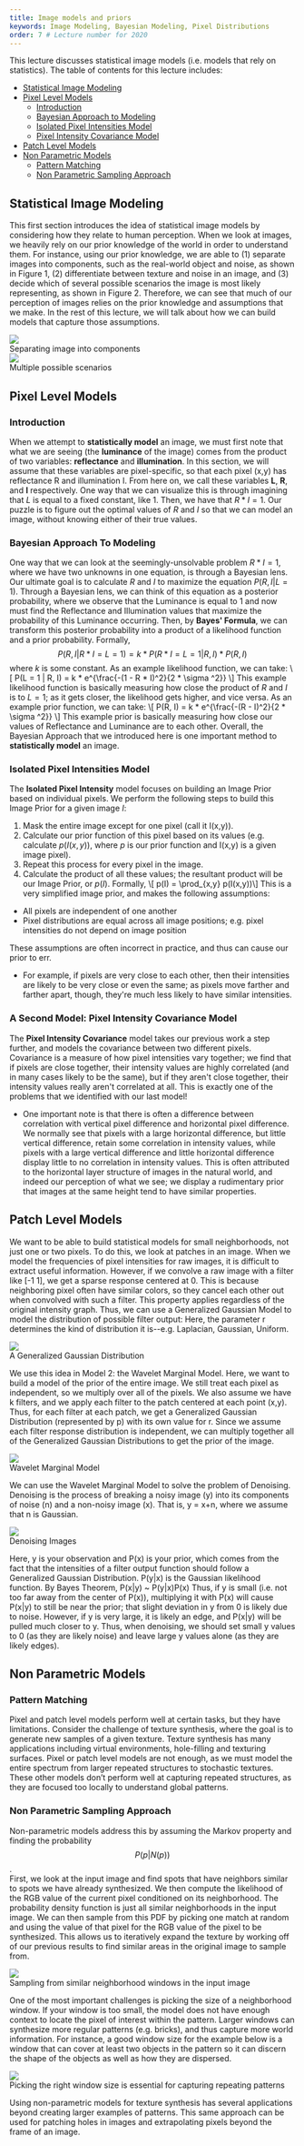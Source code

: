 ```yaml
---
title: Image models and priors
keywords: Image Modeling, Bayesian Modeling, Pixel Distributions
order: 7 # Lecture number for 2020
---
```



This lecture discusses statistical image models (i.e. models that rely on statistics). The table of contents for this lecture includes:


- [Statistical Image Modeling](#statistical-image-modeling)
- [Pixel Level Models](#pixel-level-models)
	- [Introduction](#introduction)
	- [Bayesian Approach to Modeling](#bayesian-approach-to-modeling)
	- [Isolated Pixel Intensities Model](#isolated-pixel-intensities-model)
	- [Pixel Intensity Covariance Model](#pixel-intensity-covariance-model)
- [Patch Level Models](#patch-level-models)
- [Non Parametric Models](#non-parametric-models)
	- [Pattern Matching](#introduction)
	- [Non Parametric Sampling Approach](#non-parametric-sampling-approach)


<a name='Statistical Image Modeling'></a>
## Statistical Image Modeling
	
This first section introduces the idea of statistical image models by considering how they relate to human perception. When we look at images, we heavily rely on our prior knowledge of the world in order to understand them. For instance, using our prior knowledge, we are able to (1) separate images into components, such as the real-world object and noise, as shown in Figure 1, (2) differentiate between texture and noise in an image, and (3) decide which of several possible scenarios the image is most likely representing, as shown in Figure 2. Therefore, we can see that much of our perception of images relies on the prior knowledge and assumptions that we make. In the rest of this lecture, we will talk about how we can build models that capture those assumptions.

<div class="fig figcenter fighighlight">
  <img src="{{ site.baseurl }}/assets/examples/seperatingImagesIntoComponents.png">
  <div class="figcaption">Separating image into components</div>
</div>

<div class="fig figcenter fighighlight">
  <img src="{{ site.baseurl }}/assets/examples/multiplePossibleScenarios.png">
  <div class="figcaption">Multiple possible scenarios</div>
</div>

<a name='Pixel Level Models'></a>
## Pixel Level Models

<a name='Introduction'></a>
### Introduction
When we attempt to **statistically model** an image, we must first note that what we are seeing (the **luminance** of the image) comes from the product of two variables: **reflectance** and **illumination**. In this section, we will assume that these variables are pixel-specific, so that each pixel (x,y) has reflectance R and illumination I. From here on, we call these variables **L**, **R**, and **I** respectively. One way that we can visualize this is through imagining that $L$ is equal to a fixed constant, like 1. Then, we have that $R * I = 1$. Our puzzle is to figure out the optimal values of $R$ and $I$ so that we can model an image, without knowing either of their true values. 

<a name='Bayesian Approach To Modeling'></a>
### Bayesian Approach To Modeling
One way that we can look at the seemingly-unsolvable problem $R * I = 1$, where we have two unknowns in one equation, is through a Bayesian lens. Our ultimate goal is to calculate $R$ and $I$ to maximize the equation $P(R,I | L = 1)$. 
Through a Bayesian lens, we can think of this equation as a posterior probability, where we observe that the Luminance is equal to 1 and now must find the Reflectance and Illumination values that maximize the probability of this Luminance occurring. Then, by **Bayes' Formula**, we can transform this posterior probability into a product of a likelihood function and a prior probability. 
Formally, $$P(R, I | R * I = L = 1) = k * P(R * I = L = 1 | R, I) * P(R, I)$$ where $k$ is some constant. 
As an example likelihood function, we can take: \\[ P(L = 1 | R, I) = k * e^{\frac{-(1 - R * I)^2}{2 * \sigma ^2}} \\] This example likelihood function is basically measuring how close the product of $R$ and $I$ is to $L = 1$; as it gets closer, the likelihood gets higher, and vice versa.
As an example prior function, we can take: \\[ P(R, I) = k * e^{\frac{-(R - I)^2}{2 * \sigma ^2}} \\] This example prior is basically measuring how close our values of Reflectance and Luminance are to each other.
Overall, the Bayesian Approach that we introduced here is one important method to **statistically model** an image.

<a name='Isolated Pixel Intensities Model'></a>
### Isolated Pixel Intensities Model
The **Isolated Pixel Intensity** model focuses on building an Image Prior based on individual pixels.
We perform the following steps to build this Image Prior for a given image $I$:
1. Mask the entire image except for one pixel (call it I(x,y)).
2. Calculate our prior function of this pixel based on its values (e.g. calculate $p(I(x,y))$, where $p$ is our prior function and I(x,y) is a given image pixel).
3. Repeat this process for every pixel in the image.
4. Calculate the product of all these values; the resultant product will be our Image Prior, or $p(I)$.
Formally, \\[ p(I) = \prod_{x,y} p(I(x,y))\\]
This is a very simplified image prior, and makes the following assumptions:
- All pixels are independent of one another
- Pixel distributions are equal across all image positions; e.g. pixel intensities do not depend on image position

These assumptions are often incorrect in practice, and thus can cause our prior to err.
- For example, if pixels are very close to each other, then their intensities are likely to be very close or even the same; as pixels move farther and farther apart, though, they're much less likely to have similar intensities.

<a name='Pixel Intensity Covariance Model'></a>
### A Second Model: Pixel Intensity Covariance Model
The **Pixel Intensity Covariance** model takes our previous work a step further, and models the covariance between two different pixels.
Covariance is a measure of how pixel intensities vary together; we find that if pixels are close together, their intensity values are highly correlated (and in many cases likely to be the same), but if they aren't close together, their intensity values really aren't correlated at all. This is exactly one of the problems that we identified with our last model!
- One important note is that there is often a difference between correlation with vertical pixel difference and horizontal pixel difference. We normally see that pixels with a large horizontal difference, but little vertical difference, retain some correlation in intensity values, while pixels with a large vertical difference and little horizontal difference display little to no correlation in intensity values. This is often attributed to the horizontal layer structure of images in the natural world, and indeed our perception of what we see; we display a rudimentary prior that images at the same height tend to have similar properties.


<a name='Patch Level Models'></a>
## Patch Level Models
We want to be able to build statistical models for small neighborhoods, not just one or two pixels. 
To do this, we look at patches in an image. 
When we model the frequencies of pixel intensities for raw images, it is  difficult to extract useful information. However, if we convolve a raw image with a filter like [-1 1], we get a sparse response centered at 0. This is because neighboring pixel often have similar colors, so they cancel each other out when convolved with such a filter.
This property applies regardless of the original intensity graph.
Thus, we can use a Generalized Gaussian Model to model the distribution of possible filter output:
Here, the parameter r determines the kind of distribution it is--e.g. Laplacian, Gaussian, Uniform. 

<div class="fig figcenter fighighlight">
  <img src="{{ site.baseurl }}/assets/images/GenGauss.png">
  <div class="figcaption">A Generalized Gaussian Distribution</div>
</div>

We use this idea in Model 2: the Wavelet Marginal Model. 
Here, we want to build a model of the prior of the entire image.
We still treat each pixel as independent, so we multiply over all of the pixels.
We also assume we have k filters, and we apply each filter to the patch centered at each point (x,y).
Thus, for each filter at each patch, we get a Generalized Gaussian Distribution (represented by p) with its own value for r.
Since we assume each filter response distribution is independent, we can multiply together all of the Generalized Gaussian Distributions to get the prior of the image.

<div class="fig figcenter fighighlight">
  <img src="{{ site.baseurl }}/assets/images/Model2.png">
  <div class="figcaption">Wavelet Marginal Model</div>
</div>

We can use the Wavelet Marginal Model to solve the problem of Denoising.
Denoising is the process of breaking a noisy image (y) into its components of noise (n) and a non-noisy image (x).
That is, y = x+n, where we assume that n is Gaussian.

<div class="fig figcenter fighighlight">
  <img src="{{ site.baseurl }}/assets/images/denoising.png">
  <div class="figcaption">Denoising Images</div>
</div>

Here, y is your observation and P(x) is your prior, which comes from the fact that the intensities of a filter output function should follow a Generalized Gaussian Distribution. P(y|x) is the Gaussian likelihood function.
By Bayes Theorem, P(x|y) ~ P(y|x)P(x)
Thus, if y is small (i.e. not too far away from the center of P(x)), multiplying it with P(x) will cause P(x|y) to still be near the prior; that slight deviation in y from 0 is likely due to noise.
However, if y is very large, it is likely an edge, and P(x|y) will be pulled much closer to y.
Thus, when denoising, we should set small y values to 0 (as they are likely noise) and leave large y values alone (as they are likely edges).

<a name='Non Parametric Models'></a>
## Non Parametric Models

<a name='Pattern Matching'></a>	
### Pattern Matching

Pixel and patch level models perform well at certain tasks, but they have limitations. Consider the challenge of texture synthesis, where the goal is to generate new samples of a given texture. Texture synthesis has many applications including virtual environments, hole-filling and texturing surfaces. Pixel or patch level models are not enough, as we must model the entire spectrum from larger repeated structures to stochastic textures. These other models don’t perform well at capturing repeated structures, as they are focused too locally to understand global patterns. 

<a name='Non Parametric Sampling Approach'></a>
### Non Parametric Sampling Approach

Non-parametric models address this by assuming the Markov property and finding the probability $$P(p | N(p))$$.  
First, we look at the input image and find spots that have neighbors similar to spots we have already synthesized. We then compute the likelihood of the RGB value of the current pixel conditioned on its neighborhood. The probability density function is just all similar neighborhoods in the input image. 
We can then sample from this PDF by picking one match at random and using the value of that pixel for the RGB value of the pixel to be synthesized. This allows us to iteratively expand the texture by working off of our previous results to find similar areas in the original image to sample from. 

<div class="fig figcenter fighighlight">
  <img src="{{ site.baseurl }}/assets/images/Screen Shot 2020-10-13 at 12.27.20 PM.png">
  <div class="figcaption">Sampling from similar neighborhood windows in the input image</div>
</div>

One of the most important challenges is picking the size of a neighborhood window. If your window is too small, the model does not have enough context to locate the pixel of interest within the pattern. Larger windows can synthesize more regular patterns (e.g. bricks), and thus capture more world information. For instance, a good window size for the example below is a window that can cover at least two objects in the pattern so it can discern the shape of the objects as well as how they are dispersed.  

<div class="fig figcenter fighighlight">
  <img src="{{ site.baseurl }}/assets/images/Screen Shot 2020-10-13 at 12.51.35 PM.png">
  <div class="figcaption">Picking the right window size is essential for capturing repeating patterns</div>
</div>

Using non-parametric models for texture synthesis has several applications beyond creating larger examples of patterns. This same approach can be used for patching holes in images and extrapolating pixels beyond the frame of an image.

